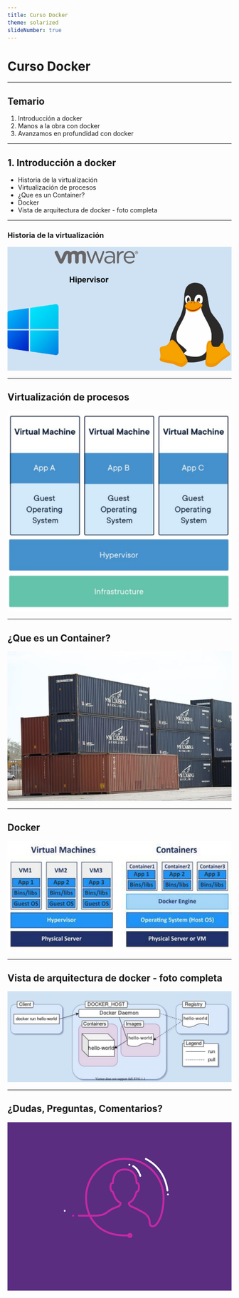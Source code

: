 ```yaml
---
title: Curso Docker
theme: solarized
slideNumber: true
---
```


# Curso Docker

---

## Temario

1. Introducción a docker
2. Manos a la obra con docker
3. Avanzamos en profundidad con docker

---

## 1. Introducción a docker

- Historia de la virtualización
- Virtualización de procesos
- ¿Que es un Container?
- Docker
- Vista de arquitectura de docker - foto completa

---

### Historia de la virtualización

![Historia](images/docker/historia.png)

---

## Virtualización de procesos

![Virtualización de procesos](images/docker/virtualizacion-de-procesos.png)

---

## ¿Que es un Container?

![Contenedores](images/docker/containers.png)

---

## Docker

![VM vs Containers](images/docker/comparacion.png)

---

## Vista de arquitectura de docker - foto completa

![Arquitectura Docker](images/docker/arquitetcura%20docker.png)

---

## ¿Dudas, Preguntas, Comentarios?

![Preguntas](images/pregunta.gif)
